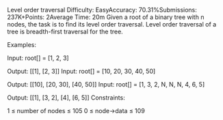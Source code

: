 Level order traversal
Difficulty: EasyAccuracy: 70.31%Submissions: 237K+Points: 2Average Time: 20m
Given a root of a binary tree with n nodes, the task is to find its level order traversal. Level order traversal of a tree is breadth-first traversal for the tree.

Examples:

Input: root[] = [1, 2, 3]

Output: [[1], [2, 3]]
Input: root[] = [10, 20, 30, 40, 50]

Output: [[10], [20, 30], [40, 50]]
Input: root[] = [1, 3, 2, N, N, N, 4, 6, 5]

Output: [[1], [3, 2], [4], [6, 5]]
Constraints:

1 ≤ number of nodes ≤ 105
0 ≤ node->data ≤ 109

